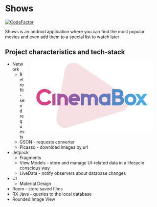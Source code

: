 # Shows

[![CodeFactor](https://www.codefactor.io/repository/github/lkeey/shows/badge)](https://www.codefactor.io/repository/github/lkeey/shows)

Shows is an android application where you can find the most popular movies and even add them to a special list to watch later

## Project characteristics and tech-stack

<img src="https://raw.githubusercontent.com/lkeey/Shows/main/app/src/main/res/drawable/logo.png" width="400" align="right" hspace="20">

* Network
  * Retrofit - send requests
  * GSON - requests converter
  * Picasso - download images by url
* Jetpack
  * Fragments
  * View Models - store and manage UI-related data in a lifecycle conscious way
  * LiveData - notify observers about database changes
* UI
  * Material Design
* Room - store saved films
* RX Java - queries to the local database
* Rounded Image View
